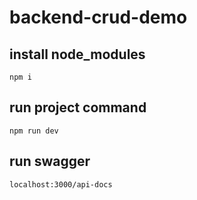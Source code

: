 # backend-crud-demo

## install node_modules
`npm i`

## run project command
`npm run dev`

## run swagger
`localhost:3000/api-docs`